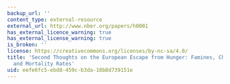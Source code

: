 ```yaml
---
backup_url: ''
content_type: external-resource
external_url: http://www.nber.org/papers/h0001
has_external_licence_warning: true
has_external_license_warning: true
is_broken: ''
license: https://creativecommons.org/licenses/by-nc-sa/4.0/
title: 'Second Thoughts on the European Escape from Hunger: Famines, Chronic Malnutrition,
  and Mortality Rates'
uid: eefe6fc5-ebd8-459c-b3da-18b8d739151e
---
```

